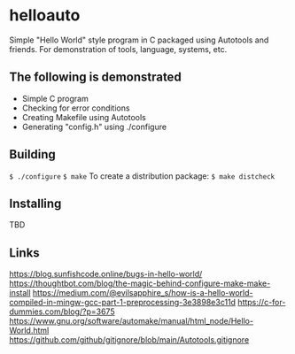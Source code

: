 # helloauto
Simple "Hello World" style program in C packaged using Autotools and friends.
For demonstration of tools, language, systems, etc.

## The following is demonstrated
- Simple C program
- Checking for error conditions
- Creating Makefile using Autotools
- Generating "config.h" using ./configure

## Building
``$ ./configure``
``$ make``
To create a distribution package:
``$ make distcheck``

## Installing
TBD

## Links
https://blog.sunfishcode.online/bugs-in-hello-world/
https://thoughtbot.com/blog/the-magic-behind-configure-make-make-install
https://medium.com/@evilsapphire_s/how-is-a-hello-world-compiled-in-mingw-gcc-part-1-preprocessing-3e3898e3c11d
https://c-for-dummies.com/blog/?p=3675
https://www.gnu.org/software/automake/manual/html_node/Hello-World.html
https://github.com/github/gitignore/blob/main/Autotools.gitignore
